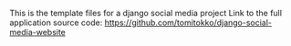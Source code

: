 This is the template files for a django social media project
Link to the full application source code: https://github.com/tomitokko/django-social-media-website
